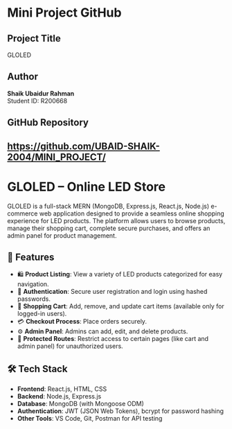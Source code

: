 # Mini Project GitHub

## Project Title
GLOLED

## Author
**Shaik Ubaidur Rahman**  
Student ID: R200668

## GitHub Repository
https://github.com/UBAID-SHAIK-2004/MINI_PROJECT/
---

# GLOLED – Online LED Store

GLOLED is a full-stack MERN (MongoDB, Express.js, React.js, Node.js) e-commerce web application designed to provide a seamless online shopping experience for LED products. The platform allows users to browse products, manage their shopping cart, complete secure purchases, and offers an admin panel for product management.

## 🔦 Features

- 🛍️ **Product Listing**: View a variety of LED products categorized for easy navigation.
- 🔐 **Authentication**: Secure user registration and login using hashed passwords.
- 🛒 **Shopping Cart**: Add, remove, and update cart items (available only for logged-in users).
- 💳 **Checkout Process**: Place orders securely.
- ⚙️ **Admin Panel**: Admins can add, edit, and delete products.
- 🔎 **Protected Routes**: Restrict access to certain pages (like cart and admin panel) for unauthorized users.

## 🛠️ Tech Stack

- **Frontend**: React.js, HTML, CSS
- **Backend**: Node.js, Express.js
- **Database**: MongoDB (with Mongoose ODM)
- **Authentication**: JWT (JSON Web Tokens), bcrypt for password hashing
- **Other Tools**: VS Code, Git, Postman for API testing


